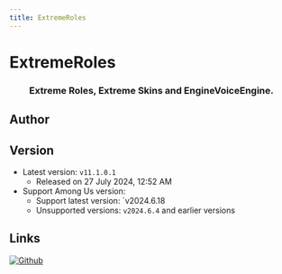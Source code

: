 ```yaml
---
title: ExtremeRoles
---
```

# ExtremeRoles

<div align="center">
<h3>Extreme Roles, Extreme Skins and EngineVoiceEngine.</h3>
</div>

## Author

<script setup>
import { VPTeamMembers } from 'vitepress/theme'

const members = [
  {
    avatar: '/Image/yukieiji.jpg',
    name: 'yukieiji',
    title: 'Developer',
    links: [
      { icon: 'github', link: 'https://github.com/KiraYamato94' }
    ]
  }
]

</script>

<div align="center">
<VPTeamMembers size="small" :members="members" />
</div>

## Version
- Latest version: `v11.1.0.1`
  - Released on 27 July 2024, 12:52 AM
- Support Among Us version:
    - Support latest version: `v2024.6.18
    - Unsupported versions: `v2024.6.4` and earlier versions

## Links
[![Github](https://badgen.net/badge/Github/Repository/github?icon=github)](https://github.com/yukieiji/ExtremeRoles)
